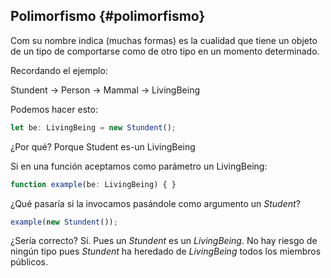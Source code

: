## Polimorfismo {#polimorfismo}

Com su nombre indica \(muchas formas\) es la cualidad que tiene un objeto de un tipo de comportarse como de otro tipo en un momento determinado.

Recordando el ejemplo:

Stundent -&gt; Person -&gt; Mammal -&gt; LivingBeing

Podemos hacer esto:

```ts
let be: LivingBeing = new Stundent();
```

¿Por qué? Porque Student es-un LivingBeing

Si en una función aceptamos como parámetro un LivingBeing:

```ts
function example(be: LivingBeing) { }
```

¿Qué pasaría si la invocamos pasándole como argumento un _Student_?

```ts
example(new Stundent());
```

¿Sería correcto? Sí. Pues un _Stundent_ es un _LivingBeing_. No hay riesgo de ningún tipo pues _Stundent_ ha heredado de _LivingBeing_ todos los miembros públicos.

